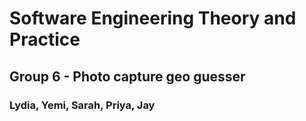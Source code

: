 # Software Engineering Theory and Practice
## Group 6 - Photo capture geo guesser 
### Lydia, Yemi, Sarah, Priya, Jay
